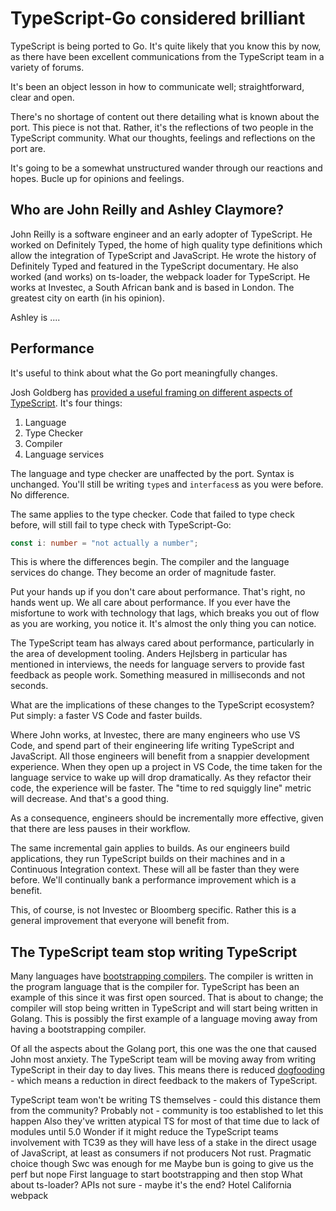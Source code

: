 # TypeScript-Go considered brilliant

TypeScript is being ported to Go. It's quite likely that you know this by now, as there have been excellent communications from the TypeScript team in a variety of forums.

It's been an object lesson in how to communicate well; straightforward, clear and open.

There's no shortage of content out there detailing what is known about the port. This piece is not that. Rather, it's the reflections of two people in the TypeScript community. What our thoughts, feelings and reflections on the port are.

It's going to be a somewhat unstructured wander through our reactions and hopes. Bucle up for opinions and feelings.

## Who are John Reilly and Ashley Claymore?

John Reilly is a software engineer and an early adopter of TypeScript. He worked on Definitely Typed, the home of high quality type definitions which allow the integration of TypeScript and JavaScript. He wrote the history of Definitely Typed and featured in the TypeScript documentary. He also worked (and works) on ts-loader, the webpack loader for TypeScript. He works at Investec, a South African bank and is based in London. The greatest city on earth (in his opinion).

Ashley is ....

## Performance 

It's useful to think about what the Go port meaningfully changes. 

Josh Goldberg has [provided a useful framing on different aspects of TypeScript](https://learning-typescript-git-what-is-7c9279-josh-goldbergs-projects.vercel.app/articles/what-is-typescript). It's four things:
1. Language
2. Type Checker
3. Compiler
4. Language services

The language and type checker are unaffected by the port. Syntax is unchanged. You'll still be writing `type`s and `interfaces`s as you were before. No difference.

The same applies to the type checker. Code that failed to type check before, will still fail to type check with TypeScript-Go:

```ts
const i: number = "not actually a number";
```

This is where the differences begin. The compiler and the language services do change. They become an order of magnitude faster.

Put your hands up if you don't care about performance. That's right, no hands went up. We all care about performance. If you ever have the misfortune to work with technology that lags, which breaks you out of flow as you are working, you notice it. It's almost the only thing you can notice.

The TypeScript team has always cared about performance, particularly in the area of development tooling. Anders Hejlsberg in particular has mentioned in interviews, the needs for language servers to provide fast feedback as people work. Something measured in milliseconds and not seconds.

What are the implications of these changes to the TypeScript ecosystem? Put simply: a faster VS Code and faster builds.

Where John works, at Investec, there are many engineers who use VS Code, and spend part of their engineering life writing TypeScript and JavaScript. All those engineers will benefit from a snappier development experience. When they open up a project in VS Code, the time taken for the language service to wake up will drop dramatically. As they refactor their code, the experience will be faster. The "time to red squiggly line" metric will decrease. And that's a good thing.

As a consequence, engineers should be incrementally more effective, given that there are less pauses in their workflow.

The same incremental gain applies to builds. As our engineers build applications, they run TypeScript builds on their machines and in a Continuous Integration context.  These will all be faster than they were before. We'll continually bank a performance improvement which is a benefit. 

This, of course, is not Investec or Bloomberg specific. Rather this is a general improvement that everyone will benefit from.

## The TypeScript team stop writing TypeScript

Many languages have [bootstrapping compilers](https://en.wikipedia.org/wiki/Bootstrapping_(compilers)). The compiler is written in the program language that is the compiler for. TypeScript has been an example of this since it was first open sourced. That is about to change; the compiler will stop being written in TypeScript and will start being written in Golang. This is possibly the first example of a language moving away from having a bootstrapping compiler.

Of all the aspects about the Golang port, this one was the one that caused John most anxiety. The TypeScript team will be moving away from writing TypeScript in their day to day lives. This means there is reduced [dogfooding](https://en.wikipedia.org/wiki/Eating_your_own_dog_food) - which means a reduction in direct feedback to the makers of TypeScript.

TypeScript team won't be writing TS themselves - could this distance them from the community?
Probably not - community is too established to let this happen 
Also they've written atypical TS for most of that time due to lack of modules until 5.0
Wonder if it might reduce the TypeScript teams involvement with TC39 as they will have less of a stake in the direct usage of JavaScript, at least as consumers if not producers
Not rust. Pragmatic choice though 
Swc was enough for me
Maybe bun is going to give us the perf but nope
First language to start bootstrapping and then stop
What about ts-loader? APIs not sure - maybe it's the end? Hotel California webpack 


